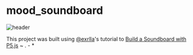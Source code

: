 # mood_soundboard
![header](https://github.com/eeshabarua/mood_soundboard/assets/61480751/5a9c7ec7-2242-494b-b94b-aeb183b3d9e3)

This project was built using [@exrlla](https://github.com/exrlla)'s tutorial to [Build a Soundboard with P5.js](https://www.codedex.io/projects/build-an-interactive-soundboard-with-p5js) ~ . - *
